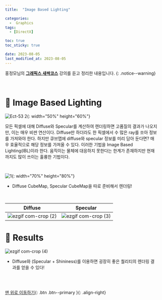 ```yaml
---
title:  "Image Based Lighting" 

categories:
  -  Graphics
tags:
  - [DirectX]

toc: true
toc_sticky: true

date: 2023-08-05
last_modified_at: 2023-08-05
---
```



홍정모님의 **[그래픽스 새싹코스](https://honglab.co.kr/)** 강의를 듣고 정리한 내용입니다.
{: .notice--warning}

<br>


# 🐥 Image Based Lighting

![Ect-53 2](https://github.com/inhopp/inhopp/assets/96368476/539b203b-0451-4a29-9571-a23a4e9ff13a){: width="50%" height="60%"}

모든 픽셀에 대해 Diffuse와 Specular를 계산하여 렌더링하면 고품질의 결과가 나오지만, 이는 매우 비싼 연산이다. Diffuse만 하더라도 한 픽셀에서 수 많은 ray를 쏘아 정보를 가져와야 한다. 하지만 큐브맵에 diffuse와 specular 정보를 미리 담아 둔다면? 매우 효율적으로 해당 정보를 가져올 수 있다. 이러한 기법을 Image Based Lighting(IBL)이라 한다. 움직이는 물체에 대응하지 못한다는 한계가 존재하지만 현재까지도 많이 쓰이는 훌륭한 기법이다.

<br>

![1](https://github.com/inhopp/inhopp/assets/96368476/d959acd8-a2d5-4511-b864-006d84c041f3){: width="70%" height="80%"}

- Diffuse CubeMap, Specular CubeMap을 따로 준비해서 렌더링!

<br>

| Diffuse | Specular |
|:-:|:-:|
|![ezgif com-crop (2)](https://github.com/inhopp/inhopp/assets/96368476/752f7319-7239-4650-8b96-98ffe0e192e0)|![ezgif com-crop (3)](https://github.com/inhopp/inhopp/assets/96368476/c02b4256-5f1a-4164-8978-ade42c56fd5b)| 




# 🐥 Results

![ezgif com-crop (4)](https://github.com/inhopp/inhopp/assets/96368476/d6bc345e-a048-4985-b013-e6c7a5b306af)

- Diffuse와 (Specular + Shininess)를 이용하면 굉장히 좋은 퀄리티의 렌더링 결과를 얻을 수 있다!


<br>
<br>


[맨 위로 이동하기](#){: .btn .btn--primary }{: .align-right}